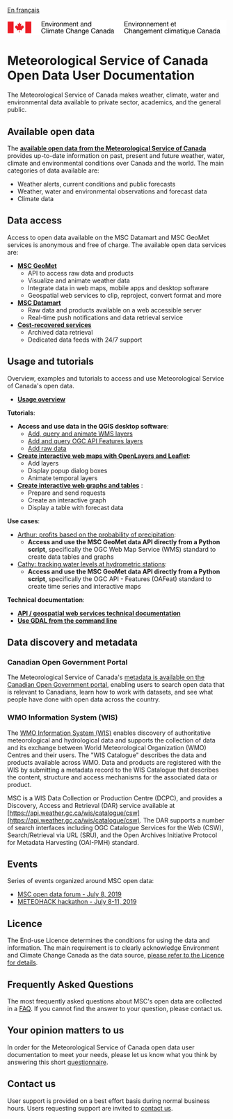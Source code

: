 [En français](readme_fr.md)

![ECCC logo](img_eccc-logo.png)

# Meteorological Service of Canada Open Data User Documentation

The Meteorological Service of Canada makes weather, climate, water and environmental data available to private sector, academics, and the general public.

## Available open data

The **[available open data from the Meteorological Service of Canada](msc-data/readme_en.md)** provides up-to-date information on past, present and future weather, water, climate and environmental conditions over Canada and the world. The main categories of data available are:

* Weather alerts, current conditions and public forecasts
* Weather, water and environmental observations and forecast data
* Climate data

## Data access

Access to open data available on the MSC Datamart and MSC GeoMet services is anonymous and free of charge. The available open data services are:

* **[MSC GeoMet](msc-geomet/readme_en.md)**
    * API to access raw data and products
    * Visualize and animate weather data
    * Integrate data in web maps, mobile apps and desktop software
    * Geospatial web services to clip, reproject, convert format and more
* **[MSC Datamart](msc-datamart/readme_en.md)**
    * Raw data and products available on a web accessible server
    * Real-time push notifications and data retrieval service
* **[Cost-recovered services](cost-recovered/readme_en.md)**
    * Archived data retrieval
    * Dedicated data feeds with 24/7 support

## Usage and tutorials

Overview, examples and tutorials to access and use Meteorological Service of Canada's open data.

* **[Usage overview](usage/readme_en.md)**

**Tutorials**:

* **Access and use data in the QGIS desktop software**:
    * [Add, query and animate WMS layers](usage/tutorial_WMS_QGIS_en.md)
    * [Add and query OGC API Features layers](usage/tutorial_OAFeat_QGIS_en.md)
    * [Add raw data](usage/tutorial_raw-data_QGIS_en.md)
* **[Create interactive web maps with OpenLayers and Leaflet](usage/tutorial_web-maps_en.md)**:
    * Add layers
    * Display popup dialog boxes
    * Animate temporal layers
* **[Create interactive web graphs and tables](usage/tutorial_graphs-tables_en.md)** :
    * Prepare and send requests
    * Create an interactive graph
    * Display a table with forecast data

**Use cases**:

* [Arthur: profits based on the probability of precipitation](../usage/use-case_arthur/use-case_arthur_en/):
    * **Access and use the MSC GeoMet data API directly from a Python script**, specifically the OGC Web Map Service (WMS) standard to create data tables and graphs
* [Cathy: tracking water levels at hydrometric stations](../usage/use-case_oafeat/use-case_oafeat-script_en/):
    * **Access and use the MSC GeoMet data API directly from a Python script**, specifically the OGC API - Features (OAFeat) standard to create time series and interactive maps

**Technical documentation**:

* **[API / geospatial web services technical documentation](msc-geomet/web-services_en.md)**
* **[Use GDAL from the command line](../usage/tutorial_gdal/tutorial_gdal_en/)**

## Data discovery and metadata

### Canadian Open Government Portal

The Meteorological Service of Canada's [metadata is available on the Canadian Open Government portal](https://open.canada.ca/en/open-data), enabling users to search open data that is relevant to Canadians, learn how to work with datasets, and see what people have done with open data across the country.

### WMO Information System (WIS)

The [WMO Information System (WIS)](https://community.wmo.int/activity-areas/wis/wis-overview) enables discovery of authoritative meteorological and hydrological data and supports the collection of data and its exchange between World Meteorological Organization (WMO) Centres and their users. The "WIS Catalogue" describes the data and products available across WMO. Data and products are registered with the WIS by submitting a metadata record to the WIS Catalogue that describes the content, structure and access mechanisms for the associated data or product.

MSC is a WIS Data Collection or Production Centre (DCPC), and provides a Discovery, Access and Retrieval (DAR) service available at [https://api.weather.gc.ca/wis/catalogue/csw](https://api.weather.gc.ca/wis/catalogue/csw).  The DAR supports a number of search interfaces including OGC Catalogue Services for the Web (CSW), Search/Retrieval via URL (SRU), and the Open Archives Initiative Protocol for Metadata Harvesting (OAI-PMH) standard.

## Events

Series of events organized around MSC open data:

* [MSC open data forum - July 8, 2019](events/2019-07_open-data-forum_en.md)
* [METEOHACK hackathon - July 8-11, 2019](events/2019-07_hackathon-METEOHACK_en.md)

## Licence

The End-use Licence determines the conditions for using the data and information. The main requirement is to clearly acknowledge Environment and Climate Change Canada as the data source, [please refer to the Licence for details](licence/readme_en.md).

## Frequently Asked Questions

The most frequently asked questions about MSC's open data are collected in a [FAQ](faq/readme_en.md). If you cannot find the answer to your question, please contact us.

## Your opinion matters to us

In order for the Meteorological Service of Canada open data user documentation to meet your needs, please let us know what you think by answering this short [questionnaire](https://eccc.sondage-survey.ca/f/s.aspx?s=35b3c882-2af9-488f-ad98-9112d2892b8f).

## Contact us

User support is provided on a best effort basis during normal business hours. Users requesting support are invited to [contact us](https://www.weather.gc.ca/mainmenu/contact_us_e.html).

